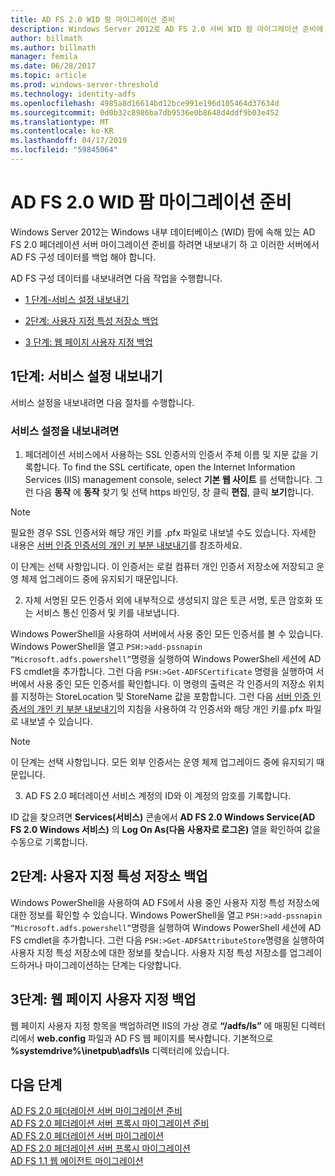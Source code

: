 ```yaml
---
title: AD FS 2.0 WID 팜 마이그레이션 준비
description: Windows Server 2012로 AD FS 2.0 서버 WID 팜 마이그레이션 준비에 정보를 제공 합니다.
author: billmath
ms.author: billmath
manager: femila
ms.date: 06/28/2017
ms.topic: article
ms.prod: windows-server-threshold
ms.technology: identity-adfs
ms.openlocfilehash: 4985a8d16614bd12bce991e196d105464d37634d
ms.sourcegitcommit: 0d0b32c8986ba7db9536e0b8648d4ddf9b03e452
ms.translationtype: MT
ms.contentlocale: ko-KR
ms.lasthandoff: 04/17/2019
ms.locfileid: "59845064"
---
```

# <a name="prepare-to-migrate-an-ad-fs-20-wid-farm"></a>AD FS 2.0 WID 팜 마이그레이션 준비  
 Windows Server 2012는 Windows 내부 데이터베이스 (WID) 팜에 속해 있는 AD FS 2.0 페더레이션 서버 마이그레이션 준비를 하려면 내보내기 하 고 이러한 서버에서 AD FS 구성 데이터를 백업 해야 합니다.  
  
 AD FS 구성 데이터를 내보내려면 다음 작업을 수행합니다.  
  
-   [1 단계-서비스 설정 내보내기](#step-1-export-service-settings)  
  
-   [2단계: 사용자 지정 특성 저장소 백업](#step-2-back-up-custom-attribute-stores)  
  
-   [3 단계: 웹 페이지 사용자 지정 백업](#step-3-back-up-webpage-customizations)  
  
## <a name="step-1-export-service-settings"></a>1단계: 서비스 설정 내보내기  
 서비스 설정을 내보내려면 다음 절차를 수행합니다.  
  
### <a name="to-export-service-settings"></a>서비스 설정을 내보내려면  
  
1.  페더레이션 서비스에서 사용하는 SSL 인증서의 인증서 주체 이름 및 지문 값을 기록합니다. To find the SSL certificate, open the Internet Information Services (IIS) management console, select **기본 웹 사이트** 를 선택합니다. 그런 다음 **동작** 에 **동작** 찾기 및 선택 https 바인딩, 창 클릭 **편집**, 클릭 **보기**합니다.  
  
> [!NOTE]
>  필요한 경우 SSL 인증서와 해당 개인 키를 .pfx 파일로 내보낼 수도 있습니다. 자세한 내용은 [서버 인증 인증서의 개인 키 부분 내보내기](Export-the-Private-Key-Portion-of-a-Server-Authentication-Certificate.md)를 참조하세요.  
>   
>  이 단계는 선택 사항입니다. 이 인증서는 로컬 컴퓨터 개인 인증서 저장소에 저장되고 운영 체제 업그레이드 중에 유지되기 때문입니다.  
  
2.  자체 서명된 모든 인증서 외에 내부적으로 생성되지 않은 토큰 서명, 토큰 암호화 또는 서비스 통신 인증서 및 키를 내보냅니다.  
  
Windows PowerShell을 사용하여 서버에서 사용 중인 모든 인증서를 볼 수 있습니다. Windows PowerShell을 열고 `PSH:>add-pssnapin “Microsoft.adfs.powershell”`명령을 실행하여 Windows PowerShell 세션에 AD FS cmdlet을 추가합니다. 그런 다음 `PSH:>Get-ADFSCertificate` 명령을 실행하여 서버에서 사용 중인 모든 인증서를 확인합니다. 이 명령의 출력은 각 인증서의 저장소 위치를 지정하는 StoreLocation 및 StoreName 값을 포함합니다.  그런 다음 [서버 인증 인증서의 개인 키 부분 내보내기](Export-the-Private-Key-Portion-of-a-Server-Authentication-Certificate.md)의 지침을 사용하여 각 인증서와 해당 개인 키를.pfx 파일로 내보낼 수 있습니다.  
  
> [!NOTE]
>  이 단계는 선택 사항입니다. 모든 외부 인증서는 운영 체제 업그레이드 중에 유지되기 때문입니다.  
  
3.  AD FS 2.0 페더레이션 서비스 계정의 ID와 이 계정의 암호를 기록합니다.  
  
ID 값을 찾으려면 **Services(서비스)** 콘솔에서 **AD FS 2.0 Windows Service(AD FS 2.0 Windows 서비스)** 의 **Log On As(다음 사용자로 로그온)** 열을 확인하여 값을 수동으로 기록합니다.  
  
## <a name="step-2-back-up-custom-attribute-stores"></a>2단계: 사용자 지정 특성 저장소 백업  
 Windows PowerShell을 사용하여 AD FS에서 사용 중인 사용자 지정 특성 저장소에 대한 정보를 확인할 수 있습니다. Windows PowerShell을 열고 `PSH:>add-pssnapin “Microsoft.adfs.powershell”`명령을 실행하여 Windows PowerShell 세션에 AD FS cmdlet을 추가합니다. 그런 다음 `PSH:>Get-ADFSAttributeStore`명령을 실행하여 사용자 지정 특성 저장소에 대한 정보를 찾습니다. 사용자 지정 특성 저장소를 업그레이드하거나 마이그레이션하는 단계는 다양합니다.  
  
## <a name="step-3-back-up-webpage-customizations"></a>3단계: 웹 페이지 사용자 지정 백업  
 웹 페이지 사용자 지정 항목을 백업하려면 IIS의 가상 경로 **“/adfs/ls”** 에 매핑된 디렉터리에서 **web.config** 파일과 AD FS 웹 페이지를 복사합니다. 기본적으로 **%systemdrive%\inetpub\adfs\ls** 디렉터리에 있습니다.  

## <a name="next-steps"></a>다음 단계
 [AD FS 2.0 페더레이션 서버 마이그레이션 준비](prepare-to-migrate-ad-fs-fed-server.md)   
 [AD FS 2.0 페더레이션 서버 프록시 마이그레이션 준비](prepare-to-migrate-ad-fs-fed-proxy.md)   
 [AD FS 2.0 페더레이션 서버 마이그레이션](migrate-the-ad-fs-fed-server.md)   
 [AD FS 2.0 페더레이션 서버 프록시 마이그레이션](migrate-the-ad-fs-2-fed-server-proxy.md)   
 [AD FS 1.1 웹 에이전트 마이그레이션](migrate-the-ad-fs-web-agent.md)
